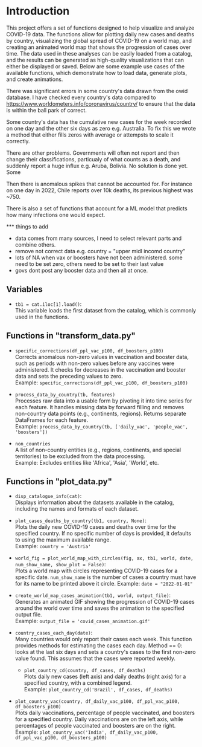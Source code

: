 # Introduction

This project offers a set of functions designed to help visualize and analyze COVID-19 data. The functions allow for plotting daily new cases and deaths by country, visualizing the global spread of COVID-19 on a world map, and creating an animated world map that shows the progression of cases over time. The data used in these analyses can be easily loaded from a catalog, and the results can be generated as high-quality visualizations that can either be displayed or saved. Below are some example use cases of the available functions, which demonstrate how to load data, generate plots, and create animations.

There was significant errors in some country's data drawn from the owid database. I have checked every country's data compared to https://www.worldometers.info/coronavirus/country/ to ensure that the data is within the ball park of correct. 

Some country's data has the cumulative new cases for the week recorded on one day and the other six days as zero e.g. Australia. To fix this we wrote a method that either fills zeros with average or attempsts to scale it correctly.

There are other problems. Governments will often not report and then change their classifications, particualy of what counts as a death, and suddenly report a huge influx e.g. Aruba, Bolivia. No solution is done yet. Some 

Then there is anomalous spikes that cannot be accounted for. For instance on one day in 2022, Chile reports over 10k deaths, its previous highest was ~750.

There is also a set of functions that account for a ML model that predicts how many infections one would expect.

*** things to add
- data comes from many sources, I need to select relevant parts and combine others.
- remove not correct data e.g. country = "upper midl incomd country"
- lots of NA when vax or boosters have not been administered. some need to be set zero, others need to be set to their last value
- govs dont post any booster data and then all at once.

## Variables

- `tb1 = cat.iloc[1].load()`:  
  This variable loads the first dataset from the catalog, which is commonly used in the functions.


## Functions in "transform_data.py"
- `specific_corrections(df_ppl_vac_p100, df_boosters_p100)`  
  Corrects anomalous non-zero values in vaccination and booster data, such as periods with non-zero values before any vaccines were administered. It checks for decreases in the vaccination and booster data and sets the preceding values to zero.  
  Example: `specific_corrections(df_ppl_vac_p100, df_boosters_p100)`

- `process_data_by_country(tb, features)`  
  Processes raw data into a usable form by pivoting it into time series for each feature. It handles missing data by forward filling and removes non-country data points (e.g., continents, regions). Returns separate DataFrames for each feature.  
  Example: `process_data_by_country(tb, ['daily_vac', 'people_vac', 'boosters'])`

- `non_countries`  
  A list of non-country entities (e.g., regions, continents, and special territories) to be excluded from the data processing.  
  Example: Excludes entities like 'Africa', 'Asia', 'World', etc.

  

## Functions in "plot_data.py"

- `disp_catalogue_info(cat)`:  
  Displays information about the datasets available in the catalog, including the names and formats of each dataset.

- `plot_cases_deaths_by_country(tb1, country, None)`:  
  Plots the daily new COVID-19 cases and deaths over time for the specified country. If no specific number of days is provided, it defaults to using the maximum available range.  
  Example: `country = 'Austria'`

- `world_fig = plot_world_map_with_circles(fig, ax, tb1, world, date, num_show_name, show_plot = False)`:  
  Plots a world map with circles representing COVID-19 cases for a specific date.
  `num_show_name` is the number of cases a country must have for its name to be printed above it circle. 
  Example: `date = "2022-01-01"`

- `create_world_map_cases_animation(tb1, world, output_file)`:  
  Generates an animated GIF showing the progression of COVID-19 cases around the world over time and saves the animation to the specified output file.  
  Example: `output_file = 'covid_cases_animation.gif'`

- `country_cases_each_day(date)`:  
  Many countries would only report their cases each week. This function provides methods for estimating the cases each day.
  Method == 0: looks at the last six days and sets a country's cases to the first non-zero value found. This assumes that the cases were reported weekly.

  - `plot_country_cd(country, df_cases, df_deaths)`  
  Plots daily new cases (left axis) and daily deaths (right axis) for a specified country, with a combined legend.  
  Example: `plot_country_cd('Brazil', df_cases, df_deaths)`

- `plot_country_vac(country, df_daily_vac_p100, df_ppl_vac_p100, df_boosters_p100)`  
  Plots daily vaccinations, percentage of people vaccinated, and boosters for a specified country. Daily vaccinations are on the left axis, while percentages of people vaccinated and boosters are on the right.  
  Example: `plot_country_vac('India', df_daily_vac_p100, df_ppl_vac_p100, df_boosters_p100)`
